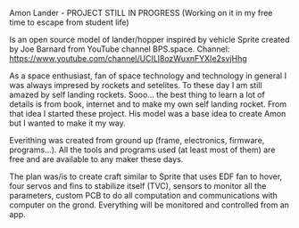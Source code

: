 Amon Lander - PROJECT STILL IN PROGRESS 
(Working on it in my free time to escape from student life)

Is an open source model of lander/hopper inspired by vehicle Sprite created 
by Joe Barnard from YouTube channel BPS.space.
Channel: https://www.youtube.com/channel/UCILl8ozWuxnFYXIe2svjHhg

As a space enthusiast, fan of space technology and technology in general 
I was always impresed by rockets and setelites. To these day I am still 
amazed by self landing rockets. Sooo... the best thing to learn a lot of details 
is from book, internet and to make my own self landing rocket. 
From that idea I started these project. His model was a base idea to create 
Amon but I wanted to make it my way.

Everithing was created from ground up (frame, electronics, firmware, programs...). 
All the tools and programs used (at least most of them) are free and are available to
any maker these days.

The plan was/is to create craft similar to Sprite that uses EDF fan to hover, four
servos and fins to stabilize itself (TVC), sensors to monitor all the parameters, 
custom PCB to do all computation and communications with computer on the grond. 
Everything will be monitored and controlled from an app.
